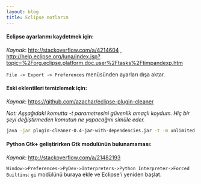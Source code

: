 ```yaml
---
layout: blog
title: Eclipse notlarım
---
```

#### Eclipse ayarlarımı kaydetmek için:

_Kaynak_: http://stackoverflow.com/a/4214604 , http://help.eclipse.org/luna/index.jsp?topic=%2Forg.eclipse.platform.doc.user%2Ftasks%2Ftimpandexp.htm

`File -> Export -> Preferences` menüsünden ayarları dışa aktar.

#### Eski eklentileri temizlemek için:

_Kaynak_: https://github.com/azachar/eclipse-plugin-cleaner

_Not: Aşşağıdaki komutta -t parametresini güvenlik amaçlı koydum. Hiç bir şeyi değiştirmeden komutun ne yapacağını simüle eder._

```bash
java -jar plugin-cleaner-0.4-jar-with-dependencies.jar -t -m unlimited
```

#### Python Gtk+ geliştirirken Gtk modulünün bulunamaması:

_Kaynak_: http://stackoverflow.com/a/21482193

`Window->Preferences->PyDev->Interpreters->Python Interpreter->Forced Builtins`: `gi` modülünü buraya ekle ve Eclipse'i yeniden başlat.
